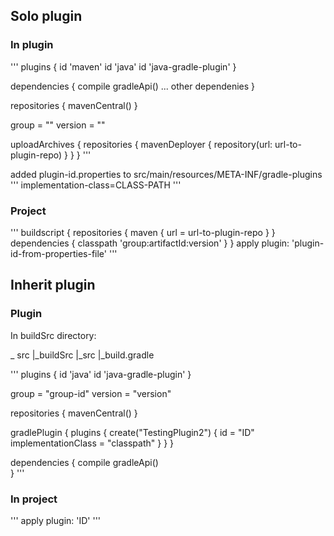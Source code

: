 ## Solo plugin

### In plugin

'''
plugins {
    id 'maven'
    id 'java'
    id 'java-gradle-plugin'
}

dependencies {
    compile gradleApi()
	... other dependenies
}

repositories {
    mavenCentral()
}

group = ""
version = ""

uploadArchives {
    repositories {
        mavenDeployer {
        	repository(url: url-to-plugin-repo)
        }
    }
} 
'''

added plugin-id.properties to src/main/resources/META-INF/gradle-plugins
'''
implementation-class=CLASS-PATH
'''

### Project

'''
buildscript {
    repositories {
    	maven {
	        url = url-to-plugin-repo
	    } 
	 }
    dependencies { classpath 'group:artifactId:version' }
}
apply plugin: 'plugin-id-from-properties-file'
'''

## Inherit plugin

### Plugin

In buildSrc directory:

 _ src
|_buildSrc
  |_src
  |_build.gradle
  
'''
plugins {
    id 'java'
    id 'java-gradle-plugin'
}

group = "group-id"
version = "version"

repositories {
    mavenCentral()
}

gradlePlugin {
    plugins {
        create("TestingPlugin2") {
            id = "ID"
            implementationClass = "classpath"
        }
    }
}

dependencies {
      compile gradleApi()	
}
'''

### In project

'''
apply plugin: 'ID'
'''
